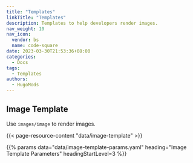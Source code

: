 ```yaml
---
title: "Templates"
linkTitle: "Templates"
description: Templates to help developers render images.
nav_weight: 10
nav_icon:
  vendor: bs
  name: code-square
date: 2023-03-30T21:53:36+08:00
categories:
  - Docs
tags:
  - Templates
authors:
  - HugoMods
---
```


## Image Template

Use `images/image` to render images.

{{< page-resource-content "data/image-template" >}}

{{% params data="data/image-template-params.yaml" heading="Image Template Parameters" headingStartLevel=3 %}}
